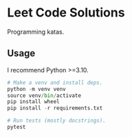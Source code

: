 # Leet Code Solutions

Programming katas.

## Usage

I recommend Python >=3.10.

```py
# Make a venv and install deps.
python -m venv venv
source venv/bin/activate
pip install wheel
pip install -r requirements.txt

# Run tests (mostly docstrings).
pytest
```
